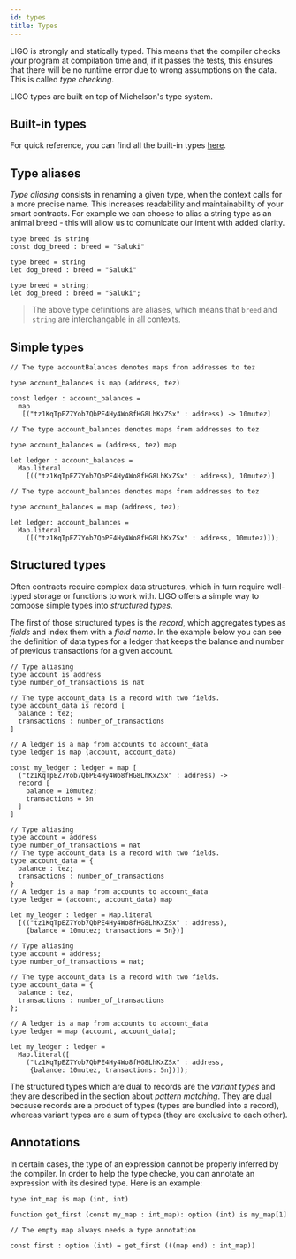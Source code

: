 ```yaml
---
id: types
title: Types
---
```


LIGO is strongly and statically typed. This means that the compiler
checks your program at compilation time and, if it passes the tests,
this ensures that there will be no runtime error due to wrong
assumptions on the data. This is called *type checking*.

LIGO types are built on top of Michelson's type system.

## Built-in types

For quick reference, you can find all the built-in types [here](https://gitlab.com/ligolang/ligo/blob/dev/src/passes/operators/operators.ml#L35).

## Type aliases

*Type aliasing* consists in renaming a given type, when the context
calls for a more precise name. This increases readability and
maintainability of your smart contracts. For example we can choose to
alias a string type as an animal breed - this will allow us to
comunicate our intent with added clarity.

<!--DOCUSAURUS_CODE_TABS-->
<!--Pascaligo-->
```pascaligo group=a
type breed is string
const dog_breed : breed = "Saluki"
```

<!--CameLIGO-->

```cameligo group=a
type breed = string
let dog_breed : breed = "Saluki"
```

<!--ReasonLIGO-->

```reasonligo group=a
type breed = string;
let dog_breed : breed = "Saluki";
```

<!--END_DOCUSAURUS_CODE_TABS-->

> The above type definitions are aliases, which means that `breed` and
> `string` are interchangable in all contexts.

## Simple types

<!--DOCUSAURUS_CODE_TABS-->
<!--Pascaligo-->
```pascaligo group=b
// The type accountBalances denotes maps from addresses to tez

type account_balances is map (address, tez)

const ledger : account_balances =
  map
   [("tz1KqTpEZ7Yob7QbPE4Hy4Wo8fHG8LhKxZSx" : address) -> 10mutez]

```

<!--CameLIGO-->
```cameligo group=b
// The type account_balances denotes maps from addresses to tez

type account_balances = (address, tez) map

let ledger : account_balances =
  Map.literal
    [(("tz1KqTpEZ7Yob7QbPE4Hy4Wo8fHG8LhKxZSx" : address), 10mutez)]
```

<!--ReasonLIGO-->
```reasonligo group=b
// The type account_balances denotes maps from addresses to tez

type account_balances = map (address, tez);

let ledger: account_balances =
  Map.literal
    ([("tz1KqTpEZ7Yob7QbPE4Hy4Wo8fHG8LhKxZSx" : address, 10mutez)]);
```

<!--END_DOCUSAURUS_CODE_TABS-->

## Structured types

Often contracts require complex data structures, which in turn require
well-typed storage or functions to work with. LIGO offers a simple way
to compose simple types into *structured types*.

The first of those structured types is the *record*, which aggregates
types as *fields* and index them with a *field name*. In the example
below you can see the definition of data types for a ledger that keeps
the balance and number of previous transactions for a given account.

<!--DOCUSAURUS_CODE_TABS-->
<!--Pascaligo-->
```pascaligo group=c
// Type aliasing
type account is address
type number_of_transactions is nat

// The type account_data is a record with two fields.
type account_data is record [
  balance : tez;
  transactions : number_of_transactions
]

// A ledger is a map from accounts to account_data
type ledger is map (account, account_data)

const my_ledger : ledger = map [
  ("tz1KqTpEZ7Yob7QbPE4Hy4Wo8fHG8LhKxZSx" : address) ->
  record [
    balance = 10mutez;
    transactions = 5n
  ]
]
```

<!--CameLIGO-->
```cameligo group=c
// Type aliasing
type account = address
type number_of_transactions = nat
// The type account_data is a record with two fields.
type account_data = {
  balance : tez;
  transactions : number_of_transactions
}
// A ledger is a map from accounts to account_data
type ledger = (account, account_data) map

let my_ledger : ledger = Map.literal
  [(("tz1KqTpEZ7Yob7QbPE4Hy4Wo8fHG8LhKxZSx" : address),
    {balance = 10mutez; transactions = 5n})]
```

<!--ReasonLIGO-->
```reasonligo group=c
// Type aliasing
type account = address;
type number_of_transactions = nat;

// The type account_data is a record with two fields.
type account_data = {
  balance : tez,
  transactions : number_of_transactions
};

// A ledger is a map from accounts to account_data
type ledger = map (account, account_data);

let my_ledger : ledger =
  Map.literal([
    ("tz1KqTpEZ7Yob7QbPE4Hy4Wo8fHG8LhKxZSx" : address,
     {balance: 10mutez, transactions: 5n})]);
```

The structured types which are dual to records are the *variant types*
and they are described in the section about *pattern matching*. They
are dual because records are a product of types (types are bundled
into a record), whereas variant types are a sum of types (they are
exclusive to each other).

<!--END_DOCUSAURUS_CODE_TABS-->

## Annotations

In certain cases, the type of an expression cannot be properly
inferred by the compiler. In order to help the type checke, you can
annotate an expression with its desired type. Here is an example:

<!--DOCUSAURUS_CODE_TABS-->
<!--Pascaligo-->
```pascaligo
type int_map is map (int, int)

function get_first (const my_map : int_map): option (int) is my_map[1]

// The empty map always needs a type annotation

const first : option (int) = get_first (((map end) : int_map))
```

<!--END_DOCUSAURUS_CODE_TABS-->
